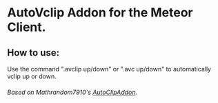 # AutoVclip Addon for the Meteor Client.

<p><h2>How to use:</h2>
Use the command ".avclip up/down" or ".avc up/down" to automatically vclip up or down.
</p>
<p><h6>Based on Mathrandom7910's <a href="https://github.com/Mathrandom7910/AutoClipAddon">AutoClipAddon</a>.</h6>
